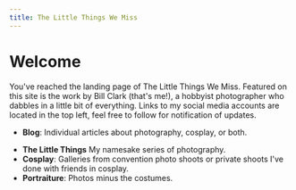 ```yaml
---
title: The Little Things We Miss
---
```


# Welcome

You've reached the landing page of The Little Things We Miss. Featured on this site is the work by Bill Clark (that's me!), a hobbyist photographer who dabbles in a little bit of everything. Links to my social media accounts are located in the top left, feel free to follow for notification of updates. 

* **Blog**: Individual articles about photography, cosplay, or both.
<!-- > *Definitely Check out the [Eccentric Tip Jar]({{site.baseurl}}/blog/2017/07/22/shoot-faq.html#the-eccentric-tip-jar), where I list every interesting thing I've been tipped with.*  -->
* **The Little Things** My namesake series of photography.
* **Cosplay**: Galleries from convention photo shoots or private shoots I've done with friends in cosplay. 
* **Portraiture**: Photos minus the costumes. 

<!-- <div style="text-align:center" markdown="1"> -->
<!-- ![]({{site.baseurl}}/assets/images/me.jpg) -->
<!-- </div> -->